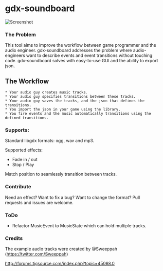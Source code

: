 gdx-soundboard
==============

![Screenshot](http://i.imgur.com/TD3zVSR.png)

### The Problem

This tool aims to improve the workflow between game programmer and the audio engineer. gdx-soundboard addresses the problem where audio-engineers want to describe events and event transitions without touching code. gdx-soundboard solves with easy-to-use GUI and the ability to export json.

## The Workflow
    * Your audio guy creates music tracks.
    * Your audio guy specifies transitions between these tracks.
    * Your audio guy saves the tracks, and the json that defines the transitions.
    * You import the json in your game using the library.
    * You fire events and the music automatically transitions using the defined transitions.

### Supports:

Standard libgdx formats: ogg, wav and mp3.

Supported effects:
- Fade in / out
- Stop / Play

Match position to seamlessly transition between tracks.

### Contribute

Need an effect? Want to fix a bug? Want to change the format? Pull requests and issues are welcome.

### ToDo
- Refactor MusicEvent to MusicState which can hold multiple tracks.

### Credits

The example audio tracks were created by @Sweeppah (https://twitter.com/Sweeppah)


http://forums.tigsource.com/index.php?topic=45088.0
